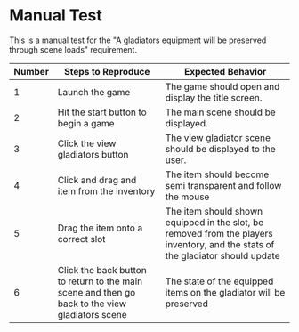 # Manual Test

This is a manual test for the "A gladiators equipment will be preserved through scene loads" requirement.

| Number | Steps to Reproduce | Expected Behavior |
|--------|--------------------|-------------------|
|      1 | Launch the game | The game should open and display the title screen. |
|      2 | Hit the start button to begin a game | The main scene should be displayed. |
|      3 | Click the view gladiators button| The view gladiator scene should be displayed to the user. |
|      4 | Click and drag and item from the inventory| The item should become semi transparent and follow the mouse |
|      5 | Drag the item onto a correct slot | The item should shown equipped in the slot, be removed from the players inventory, and the stats of the gladiator should update |
|      6 | Click the back button to return to the main scene and then go back to the view gladiators scene | The state of the equipped items on the gladiator will be preserved |

